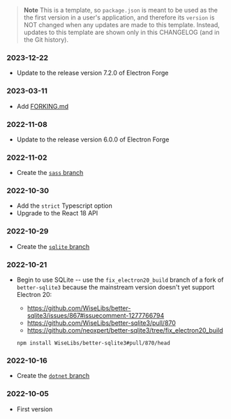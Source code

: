 > **Note**
> This is a template,
> so `package.json` is meant to be used as the the first version in a user's application,
> and therefore its `version` is NOT changed when any updates are made to this template.
> Instead, updates to this template are shown only in this CHANGELOG (and in the Git history).

### 2023-12-22

- Update to the release version 7.2.0 of Electron Forge

### 2023-03-11

- Add [FORKING.md](./FORKING.md)

### 2022-11-08

- Update to the release version 6.0.0 of Electron Forge

### 2022-11-02

- Create the [`sass` branch](https://github.com/cwellsx/electron_forge_template/tree/sass)

### 2022-10-30

- Add the `strict` Typescript option
- Upgrade to the React 18 API

### 2022-10-29

- Create the [`sqlite` branch](https://github.com/cwellsx/electron_forge_template/tree/sqlite)

### 2022-10-21

- Begin to use SQLite -- use the `fix_electron20_build` branch of a fork of `better-sqlite3`
  because the mainstream version doesn't yet support Electron 20:

  - https://github.com/WiseLibs/better-sqlite3/issues/867#issuecomment-1277766794
  - https://github.com/WiseLibs/better-sqlite3/pull/870
  - https://github.com/neoxpert/better-sqlite3/tree/fix_electron20_build

  ```
  npm install WiseLibs/better-sqlite3#pull/870/head
  ```

### 2022-10-16

- Create the [`dotnet` branch](https://github.com/cwellsx/electron_forge_template/tree/dotnet)

### 2022-10-05

- First version
